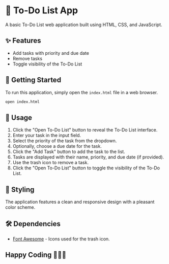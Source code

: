 # 📝 To-Do List App

A basic To-Do List web application built using HTML, CSS, and JavaScript.

## ✨ Features

- Add tasks with priority and due date
- Remove tasks
- Toggle visibility of the To-Do List

## 🚀 Getting Started

To run this application, simply open the `index.html` file in a web browser.

```bash
open index.html
```

## 📌 Usage

1. Click the "Open To-Do List" button to reveal the To-Do List interface.
2. Enter your task in the input field.
3. Select the priority of the task from the dropdown.
4. Optionally, choose a due date for the task.
5. Click the "Add Task" button to add the task to the list.
6. Tasks are displayed with their name, priority, and due date (if provided).
7. Use the trash icon to remove a task.
8. Click the "Open To-Do List" button to toggle the visibility of the To-Do List.

## 🎨 Styling

The application features a clean and responsive design with a pleasant color scheme.

## 🛠️ Dependencies

- [Font Awesome](https://fontawesome.com/) - Icons used for the trash icon.

## Happy Coding 👩‍💻✨
